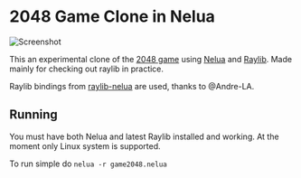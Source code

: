 # 2048 Game Clone in Nelua

![Screenshot](https://i.gyazo.com/6dcf629641b710ad84e27f9fc195436f.png)

This an experimental clone of the [2048 game](https://play2048.co/) using
[Nelua](https://github.com/edubart/nelua-lang) and
[Raylib](https://www.raylib.com/). Made mainly for checking out raylib in practice.

Raylib bindings from [raylib-nelua](https://github.com/Andre-LA/raylib-nelua-mirror) are used,
thanks to @Andre-LA.

## Running

You must have both Nelua and latest Raylib installed and working. At the moment
only Linux system is supported.

To run simple do `nelua -r game2048.nelua`

